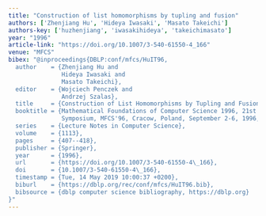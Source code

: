 ```yaml
---
title: "Construction of list homomorphisms by tupling and fusion"
authors: ['Zhenjiang Hu', 'Hideya Iwasaki', 'Masato Takeichi']
authors-key: ['huzhenjiang', 'iwasakihideya', 'takeichimasato']
year: "1996"
article-link: "https://doi.org/10.1007/3-540-61550-4_166"
venue: "MFCS"
bibex: "@inproceedings{DBLP:conf/mfcs/HuIT96,
  author    = {Zhenjiang Hu and
               Hideya Iwasaki and
               Masato Takeichi},
  editor    = {Wojciech Penczek and
               Andrzej Szalas},
  title     = {Construction of List Homomorphisms by Tupling and Fusion},
  booktitle = {Mathematical Foundations of Computer Science 1996, 21st International
               Symposium, MFCS'96, Cracow, Poland, September 2-6, 1996, Proceedings},
  series    = {Lecture Notes in Computer Science},
  volume    = {1113},
  pages     = {407--418},
  publisher = {Springer},
  year      = {1996},
  url       = {https://doi.org/10.1007/3-540-61550-4\_166},
  doi       = {10.1007/3-540-61550-4\_166},
  timestamp = {Tue, 14 May 2019 10:00:37 +0200},
  biburl    = {https://dblp.org/rec/conf/mfcs/HuIT96.bib},
  bibsource = {dblp computer science bibliography, https://dblp.org}
}"
---
```

